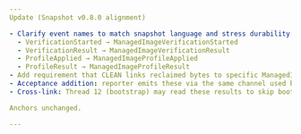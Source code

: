 ```yaml
---
Update (Snapshot v0.8.0 alignment)

- Clarify event names to match snapshot language and stress durability:
  - VerificationStarted → ManagedImageVerificationStarted
  - VerificationResult → ManagedImageVerificationResult
  - ProfileApplied → ManagedImageProfileApplied
  - ProfileResult → ManagedImageProfileResult
- Add requirement that CLEAN links reclaimed bytes to specific ManagedImageVerificationResult entries (by image id/path + timestamp) in output when available.
- Acceptance addition: reporter emits these via the same channel used by lifecycle events so tools can consume a unified stream.
- Cross-link: Thread 12 (bootstrap) may read these results to skip bootstrap when profile already applied and hashes match.

Anchors unchanged.

---
```



